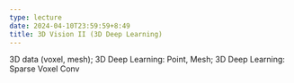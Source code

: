 ```yaml
---
type: lecture
date: 2024-04-10T23:59:59+8:49
title: 3D Vision II (3D Deep Learning)
---
```

3D data (voxel, mesh); 3D Deep Learning: Point, Mesh; 3D Deep Learning: Sparse Voxel Conv